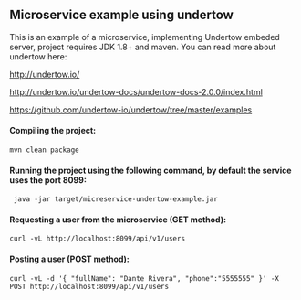 ## Microservice example using undertow

This is an example of a microservice, implementing Undertow embeded server, project requires JDK 1.8+ and maven. You can read more about undertow here:

http://undertow.io/

http://undertow.io/undertow-docs/undertow-docs-2.0.0/index.html

https://github.com/undertow-io/undertow/tree/master/examples

#### Compiling the project:
```mvn clean package```

#### Running the project using the following command, by default the service uses the port 8099:
``` java -jar target/micreservice-undertow-example.jar```

#### Requesting a user from the microservice (GET method):
```curl -vL http://localhost:8099/api/v1/users```

#### Posting a user (POST method):
```curl -vL -d '{ "fullName": "Dante Rivera", "phone":"5555555" }' -X POST http://localhost:8099/api/v1/users```